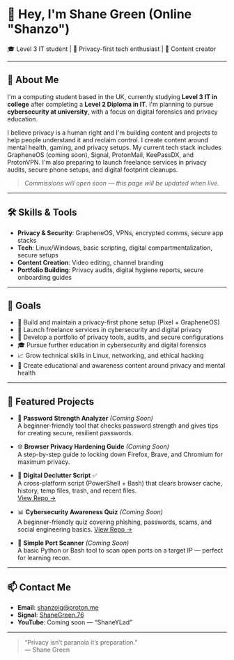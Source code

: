 # 👋 Hey, I'm Shane Green (Online "Shanzo")

🎓 Level 3 IT student | 🔐 Privacy-first tech enthusiast | 🎥 Content creator

---

## 🚀 About Me

I'm a computing student based in the UK, currently studying **Level 3 IT in college** after completing a **Level 2 Diploma in IT**. I'm planning to pursue **cybersecurity at university**, with a focus on digital forensics and privacy education.

I believe privacy is a human right and I'm building content and projects to help people understand it and reclaim control. I create content around mental health, gaming, and privacy setups. My current tech stack includes GrapheneOS (coming soon), Signal, ProtonMail, KeePassDX, and ProtonVPN. I'm also preparing to launch freelance services in privacy audits, secure phone setups, and digital footprint cleanups.

> *Commissions will open soon — this page will be updated when live.*

---

## 🛠️ Skills & Tools

- **Privacy & Security**: GrapheneOS, VPNs, encrypted comms, secure app stacks  
- **Tech**: Linux/Windows, basic scripting, digital compartmentalization, secure setups  
- **Content Creation**: Video editing, channel branding  
- **Portfolio Building**: Privacy audits, digital hygiene reports, secure onboarding guides  

---

## 🎯 Goals

- 📱 Build and maintain a privacy-first phone setup (Pixel + GrapheneOS)  
- 💼 Launch freelance services in cybersecurity and digital privacy  
- 📂 Develop a portfolio of privacy tools, audits, and secure configurations  
- 🎓 Pursue further education in cybersecurity and digital forensics  
- 📈 Grow technical skills in Linux, networking, and ethical hacking  
- 🎥 Create educational and awareness content around privacy and mental health  

---

## 🧩 Featured Projects

- 🔐 **Password Strength Analyzer** *(Coming Soon)*  
  A beginner-friendly tool that checks password strength and gives tips for creating secure, resilient passwords.

- 🌐 **Browser Privacy Hardening Guide** *(Coming Soon)*  
  A step-by-step guide to locking down Firefox, Brave, and Chromium for maximum privacy.

- 🧹 **Digital Declutter Script** ✅  
  A cross-platform script (PowerShell + Bash) that clears browser cache, history, temp files, trash, and recent files.  
  [View Repo →](https://github.com/shanzoig/Digital_Declutter.git)

- 📊 **Cybersecurity Awareness Quiz** *(Coming Soon)*  
  A beginner-friendly quiz covering phishing, passwords, scams, and social engineering basics.
  [View Repo →](https://github.com/shanzoig/cybersecurity-quiz-cli.git)

- 📡 **Simple Port Scanner** *(Coming Soon)*  
  A basic Python or Bash tool to scan open ports on a target IP — perfect for learning recon.


---

## 📫 Contact Me

- **Email**: [shanzoig@proton.me](mailto:shanzoig@proton.me)  
- **Signal**: [ShaneGreen.76](https://signal.me/#eu/4fPKFJ5PoE7nb0EgDM5DKx2LlOy2ebWx6JBoCaahT04sMW92hJhMC54AJrfE6Iwk)  
- **YouTube**: Coming soon — “ShaneYLad”

---

> “Privacy isn’t paranoia it’s preparation.”  
> — Shane Green
